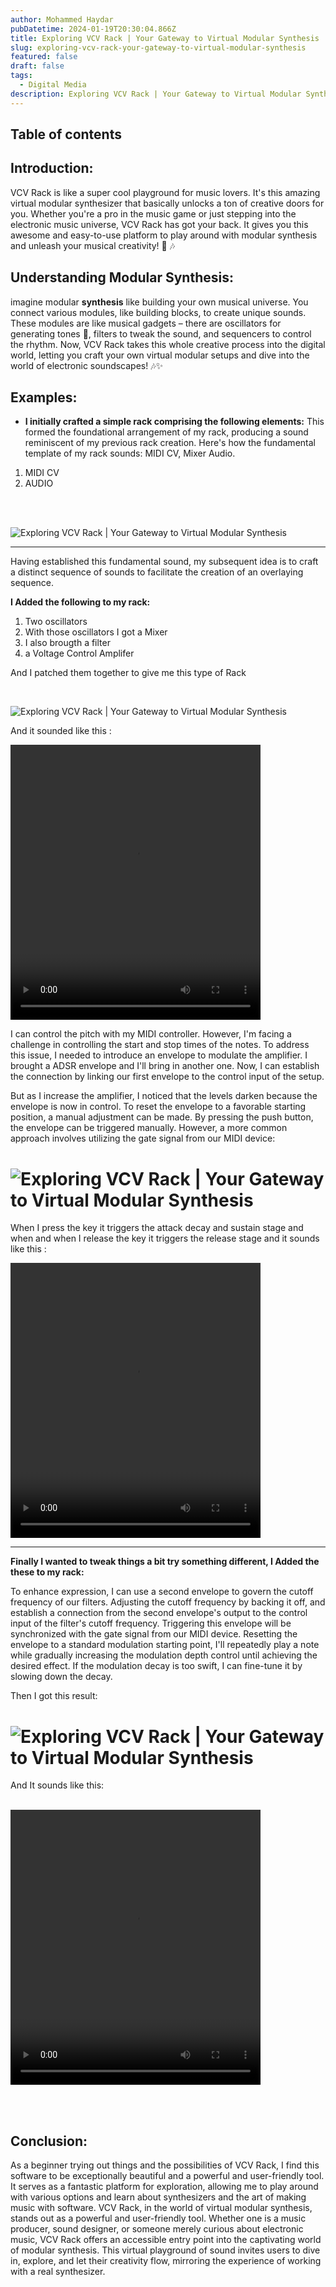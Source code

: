 ```yaml
---
author: Mohammed Haydar
pubDatetime: 2024-01-19T20:30:04.866Z
title: Exploring VCV Rack | Your Gateway to Virtual Modular Synthesis
slug: exploring-vcv-rack-your-gateway-to-virtual-modular-synthesis
featured: false
draft: false
tags:
  - Digital Media
description: Exploring VCV Rack | Your Gateway to Virtual Modular Synthesis
---
```


## Table of contents

## Introduction:

VCV Rack is like a super cool playground for music lovers. It's this amazing virtual modular synthesizer that basically unlocks a ton of creative doors for you. Whether you're a pro in the music game or just stepping into the electronic music universe, VCV Rack has got your back. It gives you this awesome and easy-to-use platform to play around with modular synthesis and unleash your musical creativity! 🎹 🎶

## Understanding Modular Synthesis:

imagine modular **synthesis** like building your own musical universe. You connect various modules, like building blocks, to create unique sounds. These modules are like musical gadgets – there are oscillators for generating tones 🎵, filters to tweak the sound, and sequencers to control the rhythm. Now, VCV Rack takes this whole creative process into the digital world, letting you craft your own virtual modular setups and dive into the world of electronic soundscapes! 🎶✨

## Examples:

- **I initially crafted a simple rack comprising the following elements:**
  This formed the foundational arrangement of my rack, producing a sound reminiscent of my previous rack creation. Here's how the fundamental template of my rack sounds: MIDI CV, Mixer Audio.

1. MIDI CV
2. AUDIO

<br /><br />

![Exploring VCV Rack | Your Gateway to Virtual Modular Synthesis](./1.png)

---

Having established this fundamental sound, my subsequent idea is to craft a distinct sequence of sounds to facilitate the creation of an overlaying sequence.

**I Added the following to my rack:**

1.  Two oscillators
2.  With those oscillators I got a Mixer
3.  I also brougth a filter
4.  a Voltage Control Amplifer

And I patched them together to give me this type of Rack

<br />

![Exploring VCV Rack | Your Gateway to Virtual Modular Synthesis](./2.png)

And it sounded like this :

<video width="850" height="440" style="width: 400px" controls>
  <source src="/blogs/exploring-vcv-rack-your-gateway-to-virtual-modular-synthesis/1.mp4" type="video/mp4">
  Your browser does not support this video.
</video>

<br />

I can control the pitch with my MIDI controller. However, I'm facing a challenge in controlling the start and stop times of the notes. To address this issue, I needed to introduce an envelope to modulate the amplifier. I brought a ADSR envelope and I'll bring in another one. Now, I can establish the connection by linking our first envelope to the control input of the setup.

But as I increase the amplifier, I noticed that the levels darken because the envelope is now in control. To reset the envelope to a favorable starting position, a manual adjustment can be made. By pressing the push button, the envelope can be triggered manually. However, a more common approach involves utilizing the gate signal from our MIDI device:

# ![Exploring VCV Rack | Your Gateway to Virtual Modular Synthesis](./3.png)

When I press the key it triggers the attack decay and sustain stage and when and when I release the key it triggers the release stage and it sounds like this :

<video width="850" height="440" style="width: 400px" controls>
  <source src="/blogs/exploring-vcv-rack-your-gateway-to-virtual-modular-synthesis/2.mp4" type="video/mp4">
  Your browser does not support this video.
</video>

---

**Finally I wanted to tweak things a bit try something different, I Added the these to my rack:**

To enhance expression, I can use a second envelope to govern the cutoff frequency of our filters. Adjusting the cutoff frequency by backing it off, and establish a connection from the second envelope's output to the control input of the filter's cutoff frequency. Triggering this envelope will be synchronized with the gate signal from our MIDI device. Resetting the envelope to a standard modulation starting point, I'll repeatedly play a note while gradually increasing the modulation depth control until achieving the desired effect. If the modulation decay is too swift, I can fine-tune it by slowing down the decay.

Then I got this result:

# ![Exploring VCV Rack | Your Gateway to Virtual Modular Synthesis](./4.png)

And It sounds like this:

<br />

<video width="850" height="440" style="width: 400px" controls>
  <source src="/blogs/exploring-vcv-rack-your-gateway-to-virtual-modular-synthesis/3.mp4" type="video/mp4">
  Your browser does not support this video.
</video>

<br /><br />

## Conclusion:

As a beginner trying out things and the possibilities of VCV Rack, I find this software to be exceptionally beautiful and a powerful and user-friendly tool. It serves as a fantastic platform for exploration, allowing me to play around with various options and learn about synthesizers and the art of making music with software. VCV Rack, in the world of virtual modular synthesis, stands out as a powerful and user-friendly tool. Whether one is a music producer, sound designer, or someone merely curious about electronic music, VCV Rack offers an accessible entry point into the captivating world of modular synthesis. This virtual playground of sound invites users to dive in, explore, and let their creativity flow, mirroring the experience of working with a real synthesizer.
